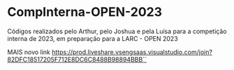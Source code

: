 # CompInterna-OPEN-2023

Códigos realizados pelo Arthur, pelo Joshua e pela Luísa para a competição interna de 2023, em preparação para a LARC - OPEN 2023

MAIS novo link https://prod.liveshare.vsengsaas.visualstudio.com/join?82DFC18517205F712E8DC6C8488B98894BBB``